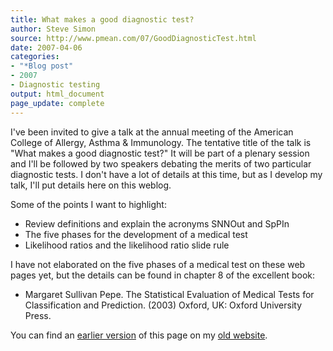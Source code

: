 ```yaml
---
title: What makes a good diagnostic test?
author: Steve Simon
source: http://www.pmean.com/07/GoodDiagnosticTest.html
date: 2007-04-06
categories:
- "*Blog post"
- 2007
- Diagnostic testing
output: html_document
page_update: complete
---
```


I've been invited to give a talk at the annual meeting of the American College of Allergy, Asthma & Immunology. The tentative title of the talk is "What makes a good diagnostic test?" It will be part of a plenary session and I'll be followed by two speakers debating the merits of two particular diagnostic tests. I don't have a lot of details at this time, but as I develop my talk, I'll put details here on this weblog.

Some of the points I want to highlight:

+ Review definitions and explain the acronyms SNNOut and SpPIn
+ The five phases for the development of a medical test
+ Likelihood ratios and the likelihood ratio slide rule

I have not elaborated on the five phases of a medical test on these web pages yet, but the details can be found in chapter 8 of the excellent book:

+ Margaret Sullivan Pepe. The Statistical Evaluation of Medical Tests for Classification and Prediction. (2003) Oxford, UK: Oxford University Press.

You can find an [earlier version][sim1] of this page on my [old website][sim2].

[sim1]: http://www.pmean.com/07/GoodDiagnosticTest.html
[sim2]: http://www.pmean.com
